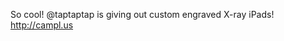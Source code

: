 <!--
id: 2525517225
link: http://kevinisom.info/post/2525517225/so-cool-taptaptap-is-giving-out-custom-engraved
slug: so-cool-taptaptap-is-giving-out-custom-engraved
date: Thu Dec 30 2010 22:42:08 GMT+1300 (NZDT)
raw: {"blog_name":"kevinisom","id":2525517225,"post_url":"http://kevinisom.info/post/2525517225/so-cool-taptaptap-is-giving-out-custom-engraved","slug":"so-cool-taptaptap-is-giving-out-custom-engraved","type":"text","date":"2010-12-30 09:42:08 GMT","timestamp":1293702128,"state":"published","format":"html","reblog_key":"xq23VryU","tags":[],"short_url":"http://tmblr.co/Zw68Yy2MY5Mf","highlighted":[],"feed_item":"http://twitter.com/kev_nz/statuses/20292968783020032","from_feed_id":"650289","note_count":0,"title":null,"body":"<p>So cool! @taptaptap is giving out custom engraved X-ray iPads! <a href=\"http://campl.us\" target=\"_blank\">http://campl.us</a></p>"}
publish: 2010-12-030
tags: 
title: null
-->


So cool! @taptaptap is giving out custom engraved X-ray iPads!
<http://campl.us>


